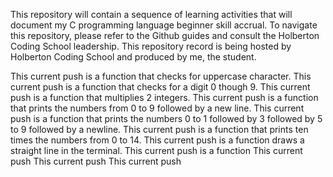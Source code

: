 This repository will contain a sequence of learning activities that will document my C programming language beginner skill accrual.
To navigate this repository, please refer to the Github guides and consult the Holberton Coding School leadership. 
This repository record is being hosted by Holberton Coding School and produced by me, the student.

This current push is a function that checks for uppercase character.
This current push is a function that checks for a digit 0 though 9.
This current push is a function that multiplies 2 integers. 
This current push is a function that prints the numbers from 0 to 9 followed by a new line.
This current push is a function that prints the numbers 0 to 1 followed by 3 followed by 5 to 9 followed by a newline.
This current push is a function that prints ten times the numbers from 0 to 14.
This current push is a function draws a straight line in the terminal.
This current push is a function 
This current push 
This current push
This current push 
